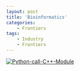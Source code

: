 ```yaml
---
layout: post
title: 'Bioinformatics'
categories:
    - Frontiers
tags:
    - Industry
    - Frontiers
---
```



[![Python-call-C++-Module](http://blog-fungenomics-com.qiniudn.com/st.post.2015-04-03-Python-call-Cpp-Module.png)](http://blog-fungenomics-com.qiniudn.com/st.post.2015-04-03-Python-call-Cpp-Module.png)


